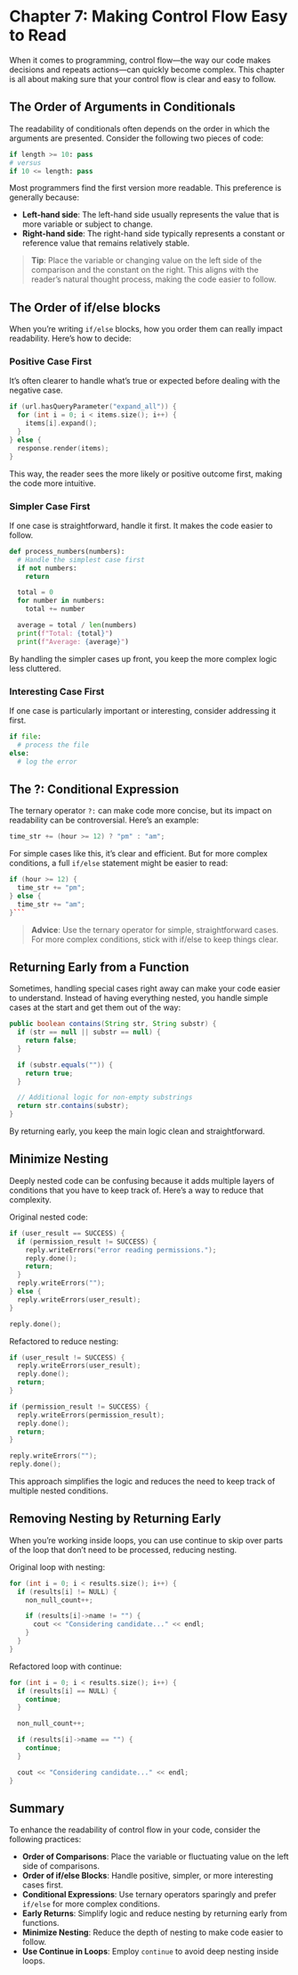 # Chapter 7: Making Control Flow Easy to Read

When it comes to programming, control flow—the way our code makes decisions and repeats actions—can quickly become complex. This chapter is all about making sure that your control flow is clear and easy to follow.

## The Order of Arguments in Conditionals

The readability of conditionals often depends on the order in which the arguments are presented. Consider the following two pieces of code:

```py
if length >= 10: pass
# versus
if 10 <= length: pass
```

Most programmers find the first version more readable. This preference is generally because:

* **Left-hand side**: The left-hand side usually represents the value that is more variable or subject to change.
* **Right-hand side**: The right-hand side typically represents a constant or reference value that remains relatively stable.

> **Tip**: Place the variable or changing value on the left side of the comparison and the constant on the right. This aligns with the reader’s natural thought process, making the code easier to follow.

## The Order of if/else blocks

When you’re writing `if/else` blocks, how you order them can really impact readability. Here’s how to decide:

### Positive Case First 

It’s often clearer to handle what’s true or expected before dealing with the negative case.

```cpp
if (url.hasQueryParameter("expand_all")) {
  for (int i = 0; i < items.size(); i++) {
    items[i].expand();
  }
} else {
  response.render(items);
}
```

This way, the reader sees the more likely or positive outcome first, making the code more intuitive.

### Simpler Case First

If one case is straightforward, handle it first. It makes the code easier to follow.

```py
def process_numbers(numbers):
  # Handle the simplest case first
  if not numbers:
    return

  total = 0
  for number in numbers:
    total += number

  average = total / len(numbers)
  print(f"Total: {total}")
  print(f"Average: {average}")
```

By handling the simpler cases up front, you keep the more complex logic less cluttered.

### Interesting Case First

If one case is particularly important or interesting, consider addressing it first.

```py
if file:
  # process the file
else:
  # log the error
```

## The ?: Conditional Expression 

The ternary operator `?:` can make code more concise, but its impact on readability can be controversial. Here’s an example:

```cpp
time_str += (hour >= 12) ? "pm" : "am";
```

For simple cases like this, it’s clear and efficient. But for more complex conditions, a full `if/else` statement might be easier to read:

```cpp
if (hour >= 12) {
  time_str += "pm";
} else {
  time_str += "am";
}```
```

> **Advice**: Use the ternary operator for simple, straightforward cases. For more complex conditions, stick with if/else to keep things clear.

## Returning Early from a Function

Sometimes, handling special cases right away can make your code easier to understand. Instead of having everything nested, you handle simple cases at the start and get them out of the way:

```java
public boolean contains(String str, String substr) {
  if (str == null || substr == null) {
    return false;
  }

  if (substr.equals("")) {
    return true;
  }

  // Additional logic for non-empty substrings
  return str.contains(substr);
}
```

By returning early, you keep the main logic clean and straightforward.

## Minimize Nesting

Deeply nested code can be confusing because it adds multiple layers of conditions that you have to keep track of. Here’s a way to reduce that complexity.

Original nested code:

```cpp
if (user_result == SUCCESS) {
  if (permission_result != SUCCESS) {
    reply.writeErrors("error reading permissions.");
    reply.done();
    return;
  }
  reply.writeErrors("");
} else {
  reply.writeErrors(user_result);
}

reply.done();
```

Refactored to reduce nesting:

```cpp
if (user_result != SUCCESS) {
  reply.writeErrors(user_result);
  reply.done();
  return;
}

if (permission_result != SUCCESS) {
  reply.writeErrors(permission_result);
  reply.done();
  return;
}

reply.writeErrors("");
reply.done();
```

This approach simplifies the logic and reduces the need to keep track of multiple nested conditions.

## Removing Nesting by Returning Early

When you’re working inside loops, you can use continue to skip over parts of the loop that don’t need to be processed, reducing nesting.

Original loop with nesting:

```cpp
for (int i = 0; i < results.size(); i++) {
  if (results[i] != NULL) {
    non_null_count++;

    if (results[i]->name != "") {
      cout << "Considering candidate..." << endl;
    }
  }
}
```

Refactored loop with continue:

```cpp
for (int i = 0; i < results.size(); i++) {
  if (results[i] == NULL) {
    continue;
  }

  non_null_count++;

  if (results[i]->name == "") {
    continue;
  }

  cout << "Considering candidate..." << endl;
}
```

## Summary

To enhance the readability of control flow in your code, consider the following practices:

* **Order of Comparisons**: Place the variable or fluctuating value on the left side of comparisons.
* **Order of if/else Blocks**: Handle positive, simpler, or more interesting cases first.
* **Conditional Expressions**: Use ternary operators sparingly and prefer `if/else` for more complex conditions.
* **Early Returns**: Simplify logic and reduce nesting by returning early from functions.
* **Minimize Nesting**: Reduce the depth of nesting to make code easier to follow.
* **Use Continue in Loops**: Employ `continue` to avoid deep nesting inside loops.
